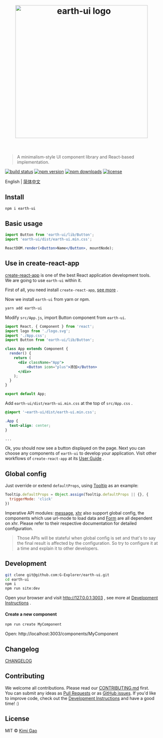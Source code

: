 <h1 align="center">
    <img width="436" src="https://user-images.githubusercontent.com/12554487/40153405-4784fd0e-59bc-11e8-893e-946b246b6076.jpg" alt="earth-ui logo">
    <br>
    <br>
</h1>

> A minimalism-style UI component library and React-based implementation.

[![build status][travis-image]][travis-url]
[![npm version][npm-version-image]][npm-version-url]
[![npm downloads][npm-downloads-image]][npm-downloads-url]
[![license][license-image]][license-url]

English | [简体中文][zh-CN-url]

## Install

```sh
npm i earth-ui
```

## Basic usage

```jsx
import Button from 'earth-ui/lib/Button';
import 'earth-ui/dist/earth-ui.min.css';

ReactDOM.render(<Button>Name</Button>, mountNode);
```

## Use in create-react-app

[create-react-app][create-react-app-url] is one of the best React application development tools. We are going to use `earth-ui` within it.

First of all, you need install `create-react-app`, [see more][create-react-app-url] .

Now we install `earth-ui` from yarn or npm.

```sh
yarn add earth-ui
```

Modify `src/App.js`, import Button component from `earth-ui`.

```jsx
import React, { Component } from 'react';
import logo from './logo.svg';
import './App.css';
import Button from 'earth-ui/lib/Button';

class App extends Component {
  render() {
    return (
      <div className="App">
          <Button icon="plus">添加</Button>
      </div>
    );
  }
}

export default App;
```

Add `earth-ui/dist/earth-ui.min.css` at the top of `src/App.css` .

```css
@import '~earth-ui/dist/earth-ui.min.css';

.App {
  text-align: center;
}

...
```

Ok, you should now see a button displayed on the page. Next you can choose any components of `earth-ui` to develop your application. Visit other workflows of `create-react-app` at its [User Guide][create-react-app-user-guide-url] .

## Global config

Just override or extend `defaultProps`, using [Tooltip][tooltip-url] as an example:

```js
Tooltip.defaultProps = Object.assign(Tooltip.defaultProps || {}, {
  triggerMode: 'click'
})
```

Imperative API modules: [message][message-url], [xhr][xhr-url] also support global config, the components which use url-mode to load data and [Form][form-url] are all dependent on xhr. Please refer to their respective documentation for detailed configuration.

> Those APIs will be stateful when global config is set and that's to say the final result is affected by the configuration. So try to configure it at a time and explain it to other developers.

## Development

```sh
git clone git@github.com:G-Explorer/earth-ui.git
cd earth-ui
npm i
npm run site:dev
```

Open your browser and visit http://127.0.0.1:3003 , see more at [Development Instructions][dev-instructions-url] .

#### Create a new component

```sh
npm run create MyComponent
```
Open: http://localhost:3003/components/MyComponent

## Changelog

[CHANGELOG][changelog-url]

## Contributing

We welcome all contributions. Please read our [CONTRIBUTING.md][contributing-url] first. You can submit any ideas as [Pull Requests][pr-url] or as [GitHub issues][issue-url]. If you'd like to improve code, check out the [Development Instructions][dev-instructions-url] and have a good time! :)

## License

MIT © [Kimi Gao](https://github.com/muwenzi)

[travis-url]: https://travis-ci.org/G-Explorer/earth-ui
[travis-image]: https://img.shields.io/travis/G-Explorer/earth-ui/master.svg?style=flat-square
[npm-version-url]: https://www.npmjs.com/package/earth-ui
[npm-version-image]: https://img.shields.io/npm/v/earth-ui.svg?style=flat-square
[npm-downloads-url]: https://www.npmjs.com/package/earth-ui
[npm-downloads-image]: https://img.shields.io/npm/dt/earth-ui.svg?style=flat-square
[license-url]: https://github.com/G-Explorer/earth-ui/blob/master/LICENSE
[license-image]: https://img.shields.io/github/license/G-Explorer/earth-ui.svg?style=flat-square
[zh-CN-url]: https://github.com/G-Explorer/earth-ui/blob/master/README.zh-CN.md
[tooltip-url]: https://ui.muwenzi.com/components/Tooltip
[message-url]: https://ui.muwenzi.com/components/message
[xhr-url]: https://ui.muwenzi.com/components/xhr
[form-url]: https://ui.muwenzi.com/components/Form
[dev-instructions-url]: https://github.com/G-Explorer/earth-ui/wiki/Local-development
[changelog-url]: https://ui.muwenzi.com/changelog
[contributing-url]: https://github.com/G-Explorer/earth-ui/blob/master/.github/CONTRIBUTING.md
[pr-url]: https://github.com/G-Explorer/earth-ui/pulls
[issue-url]: https://github.com/G-Explorer/earth-ui/issues
[create-react-app-url]: https://github.com/facebookincubator/create-react-app
[create-react-app-user-guide-url]: https://github.com/facebook/create-react-app/blob/master/packages/react-scripts/template/README.md